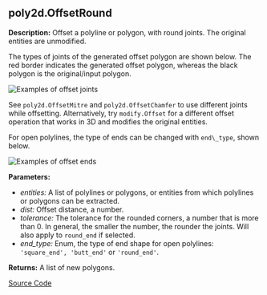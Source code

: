 ## poly2d.OffsetRound  
  
  
**Description:** Offset a polyline or polygon, with round joints. The original entities are unmodified.


The types of joints of the generated offset polygon are shown below.
The red border indicates the generated offset polygon, whereas the black polygon
is the original/input polygon.


![Examples of offset joints](/assets/typedoc-json/docMDimgs/funcs_poly2d_offsets_joints_examples.png)


See `poly2d.OffsetMitre` and `poly2d.OffsetChamfer` to use different joints while offsetting.
Alternatively, try `modify.Offset` for a different offset operation that works in 3D and modifies
the original entities.


For open polylines, the type of ends can be changed with `end\_type`, shown below.


![Examples of offset ends](/assets/typedoc-json/docMDimgs/funcs_poly2d_offsetRound_examples.png)

  
  
**Parameters:**  
  * *entities:* A list of polylines or polygons, or entities from which polylines or polygons can
be extracted.  
  * *dist:* Offset distance, a number.  
  * *tolerance:* The tolerance for the rounded corners, a number that is more than 0. In general,
the smaller the number, the rounder the joints. Will also apply to `round_end` if selected.  
  * *end\_type:* Enum, the type of end shape for open polylines: `'square_end', 'butt_end'` or `'round_end'`.  
  
**Returns:** A list of new polygons.  

[Source Code](https://github.com/design-automation/mobius-sim-funcs/blob/main/src/modules/functions/poly2d/OffsetRound.ts) 
